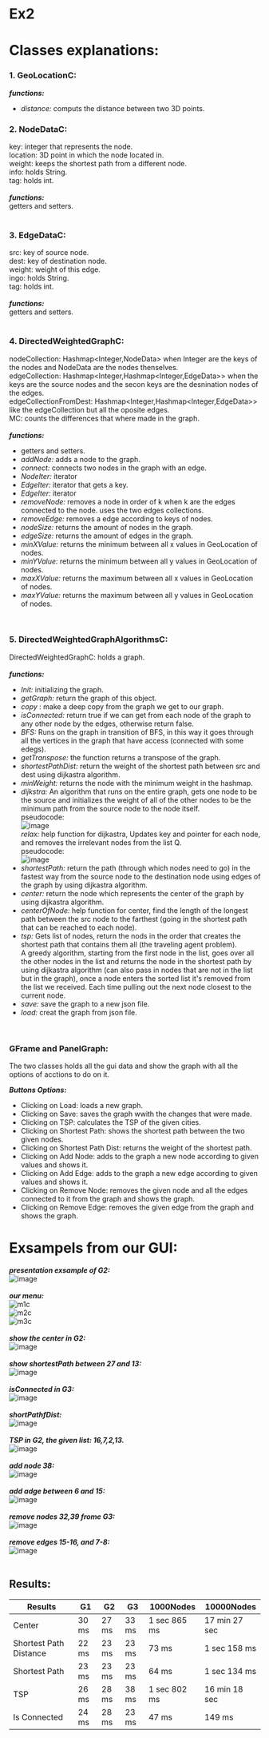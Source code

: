 # Ex2
# Classes explanations:
### 1. GeoLocationC:
***functions:***<br>
* _distance:_ computs the distance between two 3D points.<br>
### 2. NodeDataC:
key: integer that represents the node.<br>
location: 3D point in which the node located in.<br>
weight: keeps the shortest path from a different node.<br>
info: holds String.<br>
tag: holds int.<br>
<br>
***functions:***<br>
getters and setters.<br>
<br>
### 3. EdgeDataC:
src: key of source node.<br>
dest: key of destination node.<br>
weight: weight of this edge.<br>
ingo: holds String.<br>
tag: holds int.<br>
<br>
***functions:***<br>
getters and setters.<br>
<br>
### 4. DirectedWeightedGraphC:
nodeCollection: Hashmap<Integer,NodeData> when Integer are the keys of the nodes and NodeData are the nodes thenselves.<br>
edgeCollection: Hashmap<Integer,Hashmap<Integer,EdgeData>> when the keys are the source nodes and the secon keys are the desnination nodes of the edges.<br>
edgeCollectionFromDest: Hashmap<Integer,Hashmap<Integer,EdgeData>> like the edgeCollection but all the oposite edges.<br>
MC: counts the differences that where made in the graph.<br>
<br>
***functions:***<br>
* getters and setters.<br>
* _addNode:_  adds a node to the graph.<br>
* _connect:_  connects two nodes in the graph with an edge.<br>
* _NodeIter:_  iterator<br>
* _EdgeIter:_  iterator that gets a key.<br>
* _EdgeIter:_  iterator<br>
* _removeNode:_  removes a node in order of k when k are the edges connected to the node. uses the two edges collections.<br>
* _removeEdge:_  removes a edge according to keys of nodes.<br>
* _nodeSize:_  returns the amount of nodes in the graph.<br>
* _edgeSize:_  returns the amount of edges in the graph.<br>
* _minXValue:_  returns the minimum between all x values in GeoLocation of nodes.<br>
* _minYValue:_  returns the minimum between all y values in GeoLocation of nodes.<br>
* _maxXValue:_  returns the maximum between all x values in GeoLocation of nodes.<br>
* _maxYValue:_  returns the maximum between all y values in GeoLocation of nodes.<br>
<br>

### 5. DirectedWeightedGraphAlgorithmsC:
DirectedWeightedGraphC: holds a graph.<br>
<br>
***functions:***<br>
* _Init:_  initializing the graph.<br>
* _getGraph:_  return the graph of this object.<br> 
* _copy_ : make a deep copy from the graph we get to our graph.<br>
* _isConnected:_  return true if we can get from each node of the graph to any other node by the edges, otherwise return false.<br>
* _BFS:_  Runs on the graph in transition of BFS, in this way it goes through all the vertices in the graph that have access (connected with some edegs).<br>
* _getTranspose:_  the function returns a transpose of the graph.<br>
* _shortestPathDist:_  return the weight of the shortest path between src and dest using dijkastra algorithm.<br>
* _minWeight:_  returns the node with the minimum weight in the hashmap.<br>
* _dijkstra:_  An algorithm that runs on the entire graph, gets one node to be the source and initializes the weight of all of the other nodes to be the minimum path from the source node to the node itself.<br> 
pseudocode:<br>
![image](https://user-images.githubusercontent.com/80401712/145459603-e3d2347c-77b8-4f8e-b4f7-14f19838e18f.png)<br>
_relax:_  help function for dijkastra, Updates key and pointer for each node, and removes the irrelevant nodes from the list Q.<br>
pseudocode:<br>
![image](https://user-images.githubusercontent.com/80401712/145459660-12d71edd-f916-410c-a399-a7e877eb5463.png)<br>
* _shortestPath:_  return the path (through which nodes need to go) in the fastest way from the source node to the destination node using edges of the graph by using dijkastra algorithm.<br>
* _center:_  return the node which represents the center of the graph by using dijkastra algorithm.<br>
* _centerOfNode:_  help function for center, find the length of the longest path between the src node to the farthest (going in the shortest path that can be reached to each node).<br>
* _tsp:_  Gets list of nodes, return the nods in the order that creates the shortest path that contains them all (the traveling agent problem).<br>
A greedy algorithm, starting from the first node in the list, goes over all the other nodes in the list and returns the node in the shortest path by using dijkastra algorithm (can also pass in nodes that are not in the list but in the graph), once a node enters the sorted list it's removed from the list we received. Each time pulling out the next node closest to the current node.<br>
* _save:_  save the graph to a new json file.<br>
* _load:_  creat the graph from json file. <br>

<br>

### GFrame and PanelGraph:
The two classes holds all the gui data and show the graph with all the options of acctions to do on it.<br>

***Buttons Options:***<br>
* Clicking on Load: loads a new graph.<br>
* Clicking on Save: saves the graph wwith the changes that were made.<br>
* Clicking on TSP: calculates the TSP of the given cities.<br>
* Clicking on Shortest Path: shows the shortest path between the two given nodes.<br>
* Clicking on Shortest Path Dist: returns the weight of the shortest path.<br>
* Clicking on Add Node: adds to the graph a new node according to given values and shows it.<br>
* Clicking on Add Edge: adds to the graph a new edge according to given values and shows it.<br>
* Clicking on Remove Node: removes the given node and all the edges connected to it from the graph and shows the graph.<br>
* Clicking on Remove Edge: removes the given edge from the graph and shows the graph.<br>

# Exsampels from our GUI:
***presentation exsample of G2:***<br>
![image](https://user-images.githubusercontent.com/80401712/145460015-38936055-f411-450b-b22f-09a58eaf1cc9.png)<br>
<br>
***our menu:***<br>
![m1c](https://user-images.githubusercontent.com/80401712/145460767-2ffdaadb-8b28-400d-9849-e5b91c56c211.jpg)<br>
![m2c](https://user-images.githubusercontent.com/80401712/145460830-17a88040-257a-4c5d-a4a6-f9d495705e1a.jpg)<br>
![m3c](https://user-images.githubusercontent.com/80401712/145460874-fc69e0d9-f21a-41c3-9810-20b2359cfbae.jpg)<br>
<br>
***show the center in G2:***<br>
![image](https://user-images.githubusercontent.com/80401712/145461130-103ba693-af0c-4020-8a6e-e02b4d1e10e0.png)<br>
<br>
***show shortestPath between 27 and 13:***<br>
![image](https://user-images.githubusercontent.com/80401712/145461317-d0fac1bc-af5d-4f08-8721-f63ded92ee71.png)<br>
<br>
***isConnected in G3:***<br>
![image](https://user-images.githubusercontent.com/80401712/145461422-a4aaa712-7eab-4e1f-bf52-d628824893e8.png)<br>
<br>
***shortPathfDist:***<br>
![image](https://user-images.githubusercontent.com/80401712/145461621-6d01d247-9aa7-4e38-8f59-dece29fc2709.png)<br>
<br>
***TSP in G2, the given list: 16,7,2,13.***<br>
![image](https://user-images.githubusercontent.com/80401712/145462344-6c2ca5e9-3464-4a9f-aa7e-2de88f6331ce.png)<br>
<br>
***add node 38:***<br>
![image](https://user-images.githubusercontent.com/80401712/145462833-16fc9a3b-fc92-455e-a55b-a9eb1f9a20c2.png)<br>
<br>
***add adge between 6 and 15:***<br>
![image](https://user-images.githubusercontent.com/80401712/145462804-48ff283f-7439-41e7-b2e1-01541810d23f.png)<br>
<br>
***remove nodes 32,39 frome G3:***<br>
![image](https://user-images.githubusercontent.com/80401712/145463022-8f8723fa-debf-4466-a058-c523ee339b12.png)<br>
<br>
***remove edges 15-16, and 7-8:***<br>
![image](https://user-images.githubusercontent.com/80401712/145463051-7ba599f1-a9ff-41c1-b8cd-936ada03295e.png)<br>
<br>
## Results:
Results | G1 | G2 | G3 | 1000Nodes | 10000Nodes
--- | --- | --- | --- |--- |---
Center | 30 ms | 27 ms | 33 ms | 1 sec 865 ms	| 17 min 27 sec
Shortest Path Distance | 22 ms | 23 ms | 23 ms | 73 ms | 1 sec 158 ms
Shortest Path | 23 ms	| 23 ms	| 23 ms	| 64 ms	| 1 sec 134 ms 
TSP |26 ms | 28 ms | 38 ms | 1 sec 802 ms | 16 min 18 sec
Is Connected |24 ms | 28 ms | 23 ms | 47 ms | 149 ms
